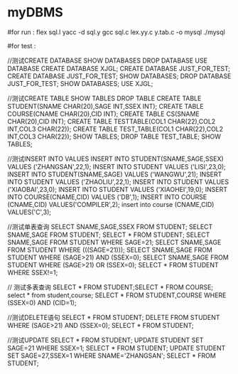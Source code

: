 # myDBMS

#for run : 
flex sql.l
yacc -d sql.y
gcc sql.c lex.yy.c y.tab.c -o mysql
./mysql

#for test :

//测试CREATE DATABASE SHOW DATABASES DROP DATABASE USE DATABASE
CREATE DATABASE XJGL;
CREATE DATABASE JUST_FOR_TEST;
CREATE DATABASE JUST_FOR_TEST;
SHOW DATABASES;
DROP DATABASE JUST_FOR_TEST;
SHOW DATABASES;
USE XJGL;

//测试CREATE TABLE SHOW TABLES DROP TABLE
CREATE TABLE STUDENT(SNAME CHAR(20),SAGE INT,SSEX INT);
CREATE TABLE COURSE(CNAME CHAR(20),CID INT);
CREATE TABLE CS(SNAME CHAR(20),CID INT);
CREATE TABLE TESTTABLE(COL1 CHAR(22),COL2 INT,COL3 CHAR(22));
CREATE TABLE TEST_TABLE(COL1 CHAR(22),COL2 INT,COL3 CHAR(22));
SHOW TABLES;
DROP TABLE TEST_TABLE;
SHOW TABLES;

//测试INSERT INTO VALUES
INSERT INTO STUDENT(SNAME,SAGE,SSEX) VALUES ('ZHANGSAN',22,1);
INSERT INTO STUDENT VALUES ('LISI',23,0);
INSERT INTO STUDENT(SNAME,SAGE) VALUES ('WANGWU',21);
INSERT INTO STUDENT VALUES ('ZHAOLIU',22,1);
INSERT INTO STUDENT VALUES ('XIAOBAI',23,0);
INSERT INTO STUDENT VALUES ('XIAOHEI',19,0);
INSERT INTO COURSE(CNAME,CID) VALUES ('DB',1);
INSERT INTO COURSE (CNAME,CID) VALUES('COMPILER',2);
insert into course (CNAME,CID) VALUES('C',3);

//测试单表查询
SELECT SNAME,SAGE,SSEX FROM STUDENT;
SELECT SNAME,SAGE FROM STUDENT;
SELECT * FROM STUDENT;
SELECT SNAME,SAGE FROM STUDENT WHERE SAGE=21;
SELECT SNAME,SAGE FROM STUDENT WHERE (((SAGE=21)));
SELECT SNAME,SAGE FROM STUDENT WHERE (SAGE>21) AND (SSEX=0);
SELECT SNAME,SAGE FROM STUDENT WHERE (SAGE>21) OR (SSEX=0);
SELECT * FROM STUDENT WHERE SSEX!=1;

// 测试多表查询
SELECT * FROM STUDENT;SELECT * FROM COURSE;
select * from student,course;
SELECT * FROM STUDENT,COURSE WHERE (SSEX=0) AND (CID=1);

//测试DELETE语句
SELECT * FROM STUDENT;
DELETE FROM STUDENT WHERE (SAGE>21) AND (SSEX=0);
SELECT * FROM STUDENT;

//测试UPDATE
SELECT * FROM STUDENT;
UPDATE STUDENT SET SAGE=21 WHERE SSEX=1;
SELECT * FROM STUDENT;
UPDATE STUDENT SET SAGE=27,SSEX=1 WHERE SNAME='ZHANGSAN';
SELECT * FROM STUDENT;

